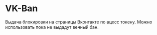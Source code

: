 # VK-Ban
Выдача блокировки на страницы Вконтакте по ацесс токену. Можно использовать пока не выдадут вечный бан.
